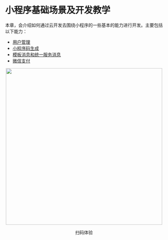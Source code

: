 # 小程序基础场景及开发教学

本章，会介绍如何通过云开发去围绕小程序的一些基本的能力进行开发。主要包括以下能力：

- [用户管理](user.md)
- [小程序码生成](qr.md)
- [模板消息和统一服务消息](message.md)
- [微信支付](pay.md)

<p align="center">
    <img src="https://main.qcloudimg.com/raw/f36ab01f3fd9e0f899c879f71d11fdff.png" width="500px">
    <p align="center">扫码体验</p>
</p>
